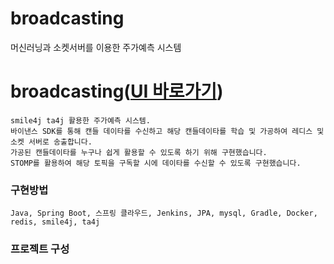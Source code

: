 # broadcasting
머신러닝과 소켓서버를 이용한 주가예측 시스템
# broadcasting([UI 바로가기]((http://jaebum7396.iptime.org:3000/broadcast/main)))
    smile4j ta4j 활용한 주가예측 시스템.  
    바이낸스 SDK를 통해 캔들 데이타를 수신하고 해당 캔들데이타를 학습 및 가공하여 레디스 및 소켓 서버로 송출합니다.  
    가공된 캔들데이타를 누구나 쉽게 활용할 수 있도록 하기 위해 구현했습니다.  
    STOMP를 활용하여 해당 토픽을 구독할 시에 데이타를 수신할 수 있도록 구현했습니다.  

### 구현방법
```
Java, Spring Boot, 스프링 클라우드, Jenkins, JPA, mysql, Gradle, Docker, redis, smile4j, ta4j 
```
### 프로젝트 구성


